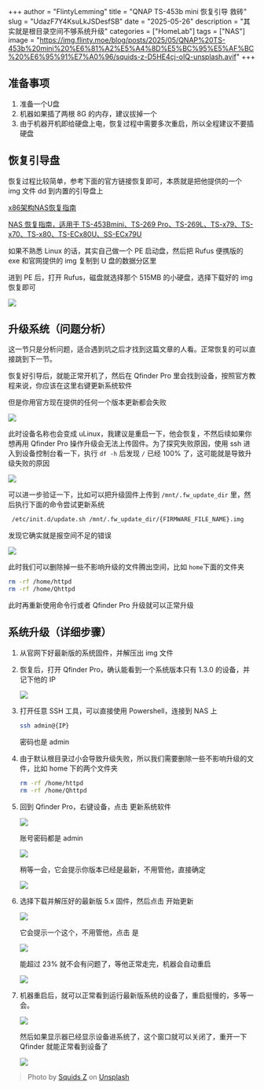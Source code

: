 +++
author = "FlintyLemming"
title = "QNAP TS-453b mini 恢复引导 救砖"
slug = "UdazF7Y4KsuLkJSDesfSB"
date = "2025-05-26"
description = "其实就是根目录空间不够系统升级"
categories = ["HomeLab"]
tags = ["NAS"]
image = "https://img.flinty.moe/blog/posts/2025/05/QNAP%20TS-453b%20mini%20%E6%81%A2%E5%A4%8D%E5%BC%95%E5%AF%BC%20%E6%95%91%E7%A0%96/squids-z-D5HE4cj-oIQ-unsplash.avif"
+++

## 准备事项

1. 准备一个U盘
2. 机器如果插了两根 8G 的内存，建议拔掉一个
3. 由于机器开机即给硬盘上电，恢复过程中需要多次重启，所以全程建议不要插硬盘

## 恢复引导盘

恢复过程比较简单，参考下面的官方链接恢复即可，本质就是把他提供的一个 img 文件 dd 到内置的引导盘上

[x86架构NAS恢复指南 ](https://www.qnap.com.cn/zh-cn/how-to/faq/article/nas-recovery-guide-for-x86-based-nas)

[NAS 恢复指南，适用于 TS-453Bmini、TS-269 Pro、TS-269L、TS-x79、TS-x70、TS-x80、TS-ECx80U、SS-ECx79U](https://www.qnap.com.cn/zh-cn/how-to/faq/article/firmware-recovery-guide-for-ts-453bmini-ts-269-pro-ts-269l-ts-x79-ts-x70-ts-x80-ts-ecx80u-ss-ecx79u-series-nas)

如果不熟悉 Linux 的话，其实自己做一个 PE 启动盘，然后把 Rufus 便携版的 exe 和官网提供的 img 复制到 U 盘的数据分区里

进到 PE 后，打开 Rufus，磁盘就选择那个 515MB 的小硬盘，选择下载好的 img 恢复即可

![](https://img.flinty.moe/blog/posts/2025/05/QNAP%20TS-453b%20mini%20%E6%81%A2%E5%A4%8D%E5%BC%95%E5%AF%BC%20%E6%95%91%E7%A0%96/TT%E6%88%AA%E5%9B%BE%E6%9C%AA%E5%91%BD%E5%90%8D_F1mqdyO42P.avif)

## 升级系统（问题分析）

这一节只是分析问题，适合遇到坑之后才找到这篇文章的人看。正常恢复的可以直接跳到下一节。

恢复好引导后，就能正常开机了，然后在 Qfinder Pro 里会找到设备，按照官方教程来说，你应该在这里右键更新系统软件

但是你用官方现在提供的任何一个版本更新都会失败

![](https://img.flinty.moe/blog/posts/2025/05/QNAP%20TS-453b%20mini%20%E6%81%A2%E5%A4%8D%E5%BC%95%E5%AF%BC%20%E6%95%91%E7%A0%96/%E5%9B%BE%E7%89%87_w62aj9TV64.avif)

此时设备名称也会变成 uLinux，我建议是重启一下，他会恢复，不然后续如果你想再用 Qfinder Pro 操作升级会无法上传固件。为了探究失败原因，使用 ssh 进入到设备控制台看一下，执行 `df -h` 后发现 `/` 已经 100% 了，这可能就是导致升级失败的原因

![](https://img.flinty.moe/blog/posts/2025/05/QNAP%20TS-453b%20mini%20%E6%81%A2%E5%A4%8D%E5%BC%95%E5%AF%BC%20%E6%95%91%E7%A0%96/%E5%9B%BE%E7%89%87_BGOebPEKLW.avif)

可以进一步验证一下，比如可以把升级固件上传到 `/mnt/.fw_update_dir` 里，然后执行下面的命令尝试更新系统

```bash 
 /etc/init.d/update.sh /mnt/.fw_update_dir/{FIRMWARE_FILE_NAME}.img
```


发现它确实就是报空间不足的错误

![](https://img.flinty.moe/blog/posts/2025/05/QNAP%20TS-453b%20mini%20%E6%81%A2%E5%A4%8D%E5%BC%95%E5%AF%BC%20%E6%95%91%E7%A0%96/%E5%9B%BE%E7%89%87_63R9ouwoud.avif)

此时我们可以删除掉一些不影响升级的文件腾出空间，比如 `home`下面的文件夹

```bash 
rm -rf /home/httpd
rm -rf /home/Qhttpd
```


此时再重新使用命令行或者 Qfinder Pro 升级就可以正常升级

## 系统升级（详细步骤）

1. 从官网下好最新版的系统固件，并解压出 img 文件
2. 恢复后，打开 Qfinder Pro，确认能看到一个系统版本只有 1.3.0 的设备，并记下他的 IP

   ![](https://img.flinty.moe/blog/posts/2025/05/QNAP%20TS-453b%20mini%20%E6%81%A2%E5%A4%8D%E5%BC%95%E5%AF%BC%20%E6%95%91%E7%A0%96/%E5%9B%BE%E7%89%87_6NRv18y8qG.avif)
3. 打开任意 SSH 工具，可以直接使用 Powershell，连接到 NAS 上
   ```bash 
   ssh admin@{IP}
   ```

   密码也是 admin
4. 由于默认根目录过小会导致升级失败，所以我们需要删除一些不影响升级的文件，比如 home 下的两个文件夹
   ```bash 
   rm -rf /home/httpd
   rm -rf /home/Qhttpd
   ```

5. 回到 Qfinder Pro，右键设备，点击 更新系统软件

   ![](https://img.flinty.moe/blog/posts/2025/05/QNAP%20TS-453b%20mini%20%E6%81%A2%E5%A4%8D%E5%BC%95%E5%AF%BC%20%E6%95%91%E7%A0%96/%E5%9B%BE%E7%89%87_yKUDnPnGRw.avif)

   账号密码都是 admin

   ![](https://img.flinty.moe/blog/posts/2025/05/QNAP%20TS-453b%20mini%20%E6%81%A2%E5%A4%8D%E5%BC%95%E5%AF%BC%20%E6%95%91%E7%A0%96/%E5%9B%BE%E7%89%87_odH1l_K1xX.avif)

   稍等一会，它会提示你版本已经是最新，不用管他，直接确定

   ![](https://img.flinty.moe/blog/posts/2025/05/QNAP%20TS-453b%20mini%20%E6%81%A2%E5%A4%8D%E5%BC%95%E5%AF%BC%20%E6%95%91%E7%A0%96/%E5%9B%BE%E7%89%87_DNk5DFAdv1.avif)
6. 选择下载并解压好的最新版 5.x 固件，然后点击 开始更新

   ![](https://img.flinty.moe/blog/posts/2025/05/QNAP%20TS-453b%20mini%20%E6%81%A2%E5%A4%8D%E5%BC%95%E5%AF%BC%20%E6%95%91%E7%A0%96/%E5%9B%BE%E7%89%87_wysopC-dWu.avif)

   它会提示一个这个，不用管他，点击 是

   ![](https://img.flinty.moe/blog/posts/2025/05/QNAP%20TS-453b%20mini%20%E6%81%A2%E5%A4%8D%E5%BC%95%E5%AF%BC%20%E6%95%91%E7%A0%96/%E5%9B%BE%E7%89%87_mfi9zrqfuv.avif)

   能超过 23% 就不会有问题了，等他正常走完，机器会自动重启

   ![](https://img.flinty.moe/blog/posts/2025/05/QNAP%20TS-453b%20mini%20%E6%81%A2%E5%A4%8D%E5%BC%95%E5%AF%BC%20%E6%95%91%E7%A0%96/%E5%9B%BE%E7%89%87_Q1YtEzYFYw.avif)
7. 机器重启后，就可以正常看到运行最新版系统的设备了，重启挺慢的，多等一会。

   ![](https://img.flinty.moe/blog/posts/2025/05/QNAP%20TS-453b%20mini%20%E6%81%A2%E5%A4%8D%E5%BC%95%E5%AF%BC%20%E6%95%91%E7%A0%96/%E5%9B%BE%E7%89%87_GBpv617BFT.avif)

   然后如果显示器已经显示设备进系统了，这个窗口就可以关闭了，重开一下 Qfinder 就能正常看到设备了

   ![](https://img.flinty.moe/blog/posts/2025/05/QNAP%20TS-453b%20mini%20%E6%81%A2%E5%A4%8D%E5%BC%95%E5%AF%BC%20%E6%95%91%E7%A0%96/%E5%9B%BE%E7%89%87_MF_xBh5PX3.avif)

> Photo by [Squids Z](https://unsplash.com/@squids93?utm_content=creditCopyText\&utm_medium=referral\&utm_source=unsplash) on [Unsplash](https://unsplash.com/photos/handrails-with-warm-lighting-provide-a-unique-perspective-D5HE4cj-oIQ?utm_content=creditCopyText\&utm_medium=referral\&utm_source=unsplash)
